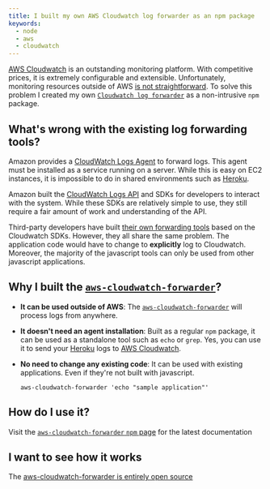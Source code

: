 ```yaml
---
title: I built my own AWS Cloudwatch log forwarder as an npm package
keywords:
  - node
  - aws
  - cloudwatch
---
```


[AWS Cloudwatch](https://aws.amazon.com/cloudwatch/) is an outstanding monitoring platform. With competitive prices, it is extremely configurable and extensible. Unfortunately, monitoring resources outside of AWS [is not straightforward](http://docs.aws.amazon.com/AmazonCloudWatch/latest/logs/QuickStartEC2Instance.html). To solve this problem I created my own [`Cloudwatch log forwarder`](https://www.npmjs.com/package/aws-cloudwatch-forwarder) as a non-intrusive `npm` package.  

## What's wrong with the existing log forwarding tools?  

Amazon provides a [CloudWatch Logs Agent](http://docs.aws.amazon.com/AmazonCloudWatch/latest/logs/AgentReference.html) to forward logs. This agent must be installed as a service running on a server. While this is easy on EC2 instances, it is impossible to do in shared environments such as [Heroku](https://www.heroku.com/).  

Amazon built the [CloudWatch Logs API](http://docs.aws.amazon.com/AmazonCloudWatchLogs/latest/APIReference/Welcome.html) and SDKs for developers to interact with the system. While these SDKs are relatively simple to use, they still require a fair amount of work and understanding of the API.  

Third-party developers have built [their own forwarding tools](https://www.npmjs.com/search?q=cloudwatch) based on the Cloudwatch SDKs. However, they all share the same problem. The application code would have to change to **explicitly** log to Cloudwatch. Moreover, the majority of the javascript tools can only be used from other javascript applications.  

## Why I built the [`aws-cloudwatch-forwarder`](https://www.npmjs.com/package/aws-cloudwatch-forwarder)?  

- **It can be used outside of AWS**:  The [`aws-cloudwatch-forwarder`](https://www.npmjs.com/package/aws-cloudwatch-forwarder) will process logs from anywhere.  

- **It doesn't need an agent installation**: Built as a regular `npm` package, it can be used as a standalone tool such as `echo` or `grep`. Yes, you can use it to send your [Heroku](https://www.heroku.com/) logs to [AWS Cloudwatch](https://aws.amazon.com/cloudwatch/).  

- **No need to change any existing code**: It can be used with existing applications. Even if they're not built with javascript.  
    ```
    aws-cloudwatch-forwarder 'echo "sample application"'
    ```

## How do I use it?  

Visit the [`aws-cloudwatch-forwarder` `npm` page](https://www.npmjs.com/package/aws-cloudwatch-forwarder) for the latest documentation  

## I want to see how it works  

The [aws-cloudwatch-forwarder is entirely open source](https://github.com/camilin87/aws-cloudwatch-forwarder)  
